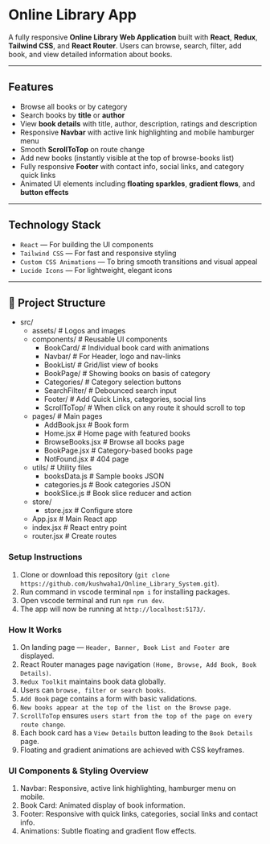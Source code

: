 # Online Library App

A fully responsive **Online Library Web Application** built with **React**, **Redux**, **Tailwind CSS**, and **React Router**. Users can browse, search, filter, add book, and view detailed information about books.

---

## Features

- Browse all books or by category  
- Search books by **title** or **author**  
- View **book details** with title, author, description, ratings and description  
- Responsive **Navbar** with active link highlighting and mobile hamburger menu  
- Smooth **ScrollToTop** on route change  
- Add new books (instantly visible at the top of browse-books list)  
- Fully responsive **Footer** with contact info, social links, and category quick links  
- Animated UI elements including **floating sparkles**, **gradient flows**, and **button effects**  

---

## Technology Stack

- `React` — For building the UI components  
- `Tailwind CSS` — For fast and responsive styling  
- `Custom CSS Animations` — To bring smooth transitions and visual appeal  
- `Lucide Icons` — For lightweight, elegant icons

---

## 📁 Project Structure

* src/
    - assets/                 # Logos and images
    - components/             # Reusable UI components
        * BookCard/           # Individual book card with animations
        * Navbar/             # For Header, logo and nav-links
        * BookList/           # Grid/list view of books
        * BookPage/           # Showing books on basis of category
        * Categories/         # Category selection buttons
        * SearchFilter/       # Debounced search input
        * Footer/             # Add Quick Links, categories, social lins
        * ScrollToTop/        # When click on any route it should scroll to top        
    - pages/                  # Main pages
        * AddBook.jsx          # Book form
        * Home.jsx             # Home page with featured books
        * BrowseBooks.jsx      # Browse all books page
        * BookPage.jsx         # Category-based books page
        * NotFound.jsx         # 404 page
    - utils/                  # Utility files
        * booksData.js        # Sample books JSON
        * categories.js       # Book categories JSON
        * bookSlice.js        # Book slice reducer and action
    - store/
        * store.jsx           # Configure store
    - App.jsx                  # Main React app
    - index.jsx                # React entry point
    - router.jsx               # Create routes


### Setup Instructions

1. Clone or download this repository 
    (`git clone https://github.com/kushwaha1/Online_Library_System.git`).
2. Run command in vscode terminal `npm i` for installing packages.
3. Open vscode terminal and run `npm run dev`.
4. The app will now be running at `http://localhost:5173/`.

### How It Works

1. On landing page — `Header, Banner, Book List and Footer `are displayed.
2. React Router manages page navigation `(Home, Browse, Add Book, Book Details)`.
3. `Redux Toolkit` maintains book data globally.
4. Users can `browse, filter or search books`.
5. `Add Book` page contains a form with basic validations.
6. `New books appear at the top of the list on the Browse page`.
7. `ScrollToTop` ensures `users start from the top of the page on every route change`.
8. Each book card has a `View Details` button leading to the `Book Details` page.
9. Floating and gradient animations are achieved with CSS keyframes.

### UI Components & Styling Overview

1. Navbar: Responsive, active link highlighting, hamburger menu on mobile.
2. Book Card: Animated display of book information.
3. Footer: Responsive with quick links, categories, social links and contact info.
4. Animations: Subtle floating and gradient flow effects.